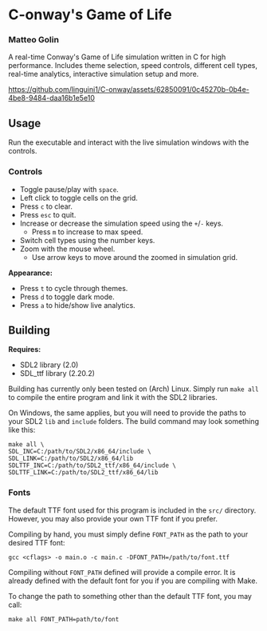# C-onway's Game of Life

### Matteo Golin

A real-time Conway's Game of Life simulation written in C for high performance. Includes theme selection, speed
controls, different cell types, real-time analytics, interactive simulation setup and more.

https://github.com/linguini1/C-onway/assets/62850091/0c45270b-0b4e-4be8-9484-daa16b1e5e10

## Usage

Run the executable and interact with the live simulation windows with the controls.

### Controls

- Toggle pause/play with `space`.
- Left click to toggle cells on the grid.
- Press `c` to clear.
- Press `esc` to quit.
- Increase or decrease the simulation speed using the `+`/`-` keys.
  - Press `m` to increase to max speed.
- Switch cell types using the number keys.
- Zoom with the mouse wheel.
  - Use arrow keys to move around the zoomed in simulation grid.

**Appearance:**

- Press `t` to cycle through themes.
- Press `d` to toggle dark mode.
- Press `a` to hide/show live analytics.

## Building

**Requires:**

- SDL2 library (2.0)
- SDL_ttf library (2.20.2)

Building has currently only been tested on (Arch) Linux. Simply run `make all` to compile the entire program and link it
with the SDL2 libraries.

On Windows, the same applies, but you will need to provide the paths to your SDL2 `lib` and `include` folders. The build
command may look something like this:

```console
make all \
SDL_INC=C:/path/to/SDL2/x86_64/include \
SDL_LINK=C:/path/to/SDL2/x86_64/lib
SDLTTF_INC=C:/path/to/SDL2_ttf/x86_64/include \
SDLTTF_LINK=C:/path/to/SDL2_ttf/x86_64/lib
```

### Fonts

The default TTF font used for this program is included in the `src/` directory. However, you may also provide your own
TTF font if you prefer.

Compiling by hand, you must simply define `FONT_PATH` as the path to your desired TTF font:

```console
gcc <cflags> -o main.o -c main.c -DFONT_PATH=/path/to/font.ttf
```

Compiling without `FONT_PATH` defined will provide a compile error. It is already defined with the default font for you
if you are compiling with Make.

To change the path to something other than the default TTF font, you may call:

```console
make all FONT_PATH=path/to/font
```
